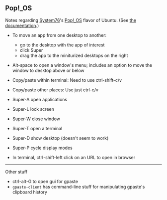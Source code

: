 ## Pop!_OS

Notes regarding [System76](https://system76.com)'s
[Pop!_OS](https://system76.com/pop) flavor of Ubuntu.
(See [the documentation](pop.system76.com/docs).)

- To move an app from one desktop to another:
  - go to the desktop with the app of interest
  - click Super
  - drag the app to the miniturized desktops on the right

- Alt-space to open a window's menu; includes an option to move the
  window to desktop above or below

- Copy/paste within terminal: Need to use ctrl-shift-c/v

- Copy/paste other places: Use just ctrl-c/v

- Super-A open applications

- Super-L lock screen

- Super-W close window

- Super-T open a terminal

- Super-D show desktop (doesn't seem to work)

- Super-P cycle display modes

- In terminal, ctrl-shift-left click on an URL to open in browser

---

Other stuff

- ctrl-alt-G to open gui for gpaste
- `gpaste-client` has command-line stuff for manipulating gpaste's
  clipboard history
